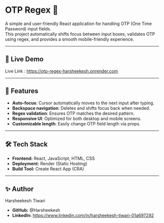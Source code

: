 # OTP Regex 🔢

A simple and user-friendly React application for handling OTP (One Time Password) input fields.  
This project automatically shifts focus between input boxes, validates OTP using regex, and provides a smooth mobile-friendly experience.

---

## 🚀 Live Demo
Live Link : https://otp-regex-harsheekesh.onrender.com

---

## 📜 Features
- **Auto-focus**: Cursor automatically moves to the next input after typing.
- **Backspace navigation**: Deletes and shifts focus back when needed.
- **Regex validation**: Ensures OTP matches the desired pattern.
- **Responsive UI**: Optimized for both desktop and mobile screens.
- **Customizable length**: Easily change OTP field length via props.

---

## 🛠 Tech Stack
- **Frontend:** React, JavaScript, HTML, CSS
- **Deployment:** Render (Static Hosting)
- **Build Tool:** Create React App (CRA)

---

## ✨ Author
Harsheekesh Tiwari

- **GitHub:** @Harsheekesh
- **LinkedIn:** https://www.linkedin.com/in/harsheekesh-tiwari-01a697292
